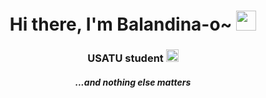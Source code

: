 <h1 align="center">Hi there, I'm Balandina-o~
<img src="https://github.com/blackcater/blackcater/raw/main/images/Hi.gif" height="32"/></h1>
<h3 align="center">USATU student
<img src="https://sun6-21.userapi.com/s/v1/if2/Dy1WrD-YaxVL3KiWEL_l95HHgVQmK5wFCGrleQQ28xLRk7fZ_IiNe7lUvQVzShKUPBgA577Eeg46et3UKAASptF2.jpg?size=200x202&quality=96&crop=38,38,1083,1099&ava=1" height="20"/></h3>
<h5 align="center"> ...and nothing else matters
<!--
**Balandina-o/Balandina-o** is a ✨ _special_ ✨ repository because its `README.md` (this file) appears on your GitHub profile.

Here are some ideas to get you started:

- 🔭 I’m currently working on ...
- 🌱 I’m currently learning ...
- 👯 I’m looking to collaborate on ...
- 🤔 I’m looking for help with ...
- 💬 Ask me about ...
- 📫 How to reach me: ...
- 😄 Pronouns: ...
- ⚡ Fun fact: ...
-->
